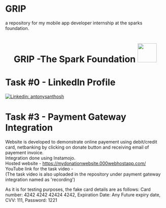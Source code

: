 # GRIP
a repository for my mobile app developer internship at the sparks foundation.
<h1 align="center">GRIP -The Spark Foundation <img src="https://www.thesparksfoundationsingapore.org/images/logo_small.png" width="60"></h1>

# Task #0 - LinkedIn Profile 
[![Linkedin: antonysanthosh](https://img.shields.io/badge/-antonysanthosh-blue?style=flat-square&logo=Linkedin&logoColor=white&link=https://www.linkedin.com/in/antonysanthosh/)](https://www.linkedin.com/in/antonysanthosh/)

# Task #3 - Payment Gateway Integration
Website is developed to demonstrate online payement using debit/credit card, netbanking by clicking on donate button and receiving email of payement invoice.<br>
Integration done using Instamojo.<br>
Hosted website - https://mydonationwebsite.000webhostapp.com/<br>
YouTube link for the task video - <br>
(The task video is also uploaded in the repository under payment gateway integration named as 'recording')

As it is for testing purposes, the fake card details are as follows:
Card number: 4242 4242 42424 4242, Expiration Date: Any Future expiry date, CVV: 111, Password: 1221
